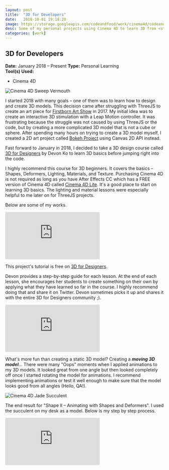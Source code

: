 ```yaml
---
layout: post
title:  "3D for Developers"
date:   2018-10-01 19:18:20
image: https://storage.googleapis.com/codeandfood/work/cinema4d/codeandfood_thumbnail.jpg
desc: Some of my personal projects using Cinema 4D to learn 3D from <strong>3D for Designers</strong> course.
categories: [work]
---
```


<div class="project-description">
	<h2>3D for Developers</h2>
	<div class="desc">
		<span><strong>Date:</strong> January 2018 &ndash; Present</span>
		<span><strong>Type:</strong> Personal Learning</span>
	</div>
	<div class="desc">
		<span><strong>Tool(s) Used:</strong></span>
		<ul>
			<li>Cinema 4D</li>
		</ul>
	</div>
</div>

<div class="project-image">
	<img src="https://storage.googleapis.com/codeandfood/work/cinema4d/sweep-vermouth.jpg" alt="Cinema 4D Sweep Vermouth" />
</div>

<p>I started 2018 with many goals &ndash; one of them was to learn how to design and create 3D models. This decision came after struggling with ThreeJS to create an art piece for <a href="https://www.facebook.com/media/set/?set=a.1510538025649148.1073741859.140760085960289&type=3" target="_blank">Firstborn Art Show</a> in 2017. My initial idea was to create an interactive 3D stimulation with a Leap Motion controller. It was frustrating because the struggle was not caused by using ThreeJS or the code, but by creating a more complicated 3D model that is not a cube or sphere. After spending many hours on trying to create a 3D model myself, I created a 2D art project called <a href="/code/work/2017/10/12/bokeh.html" target="_blank">Bokeh Project</a> using Canvas 2D API instead.</p>

<p>Fast forward to January in 2018, I decided to take a 3D design course called <a href="https://www.3dfordesigners.com/" target="_default">3D for Designers</a> by Devon Ko to learn 3D basics before jumping right into the code.</p>

<p>I highly recommend this course for 3D beginners. It covers the basics &ndash; Shapes, Deformers, Lighting, Materials, and Texture. Purchasing Cinema 4D is not required as long as you have After Effects CC which has a FREE version of Cinema 4D called <a href="https://www.3dfordesigners.com/blog/how-to-launch-cinema-4d-lite-in-after-effects" target="_blank">Cinema 4D Lite</a>. It's a good place to start on learning 3D basics. The lighting and material lessons were especially helpful to me later on for ThreeJS projects.</p>

<p>Below are some of my works.</p>

<div class="project-image">
	<iframe class="is--no-border" src="https://player.vimeo.com/video/294259661" frameborder="0" webkitallowfullscreen mozallowfullscreen allowfullscreen></iframe>
	<p>This project's tutorial is free on <a href="https://www.3dfordesigners.com/blog/3d-art-kickstart-go-with-the-flow" target="_blank">3D for Designers</a>.</p>
</div>

<p>Devon provides a step-by-step guide for each lesson. At the end of each lesson, she encourages her students to create something on their own by applying what they have learned so far in the course. I highly recommend doing that and share it on Twitter. Devon sometimes picks it up and shares it with the entire 3D for Designers community ;).</p>

<div class="project-image">
	<iframe class="is--no-border" src="https://player.vimeo.com/video/294259771" frameborder="0" webkitallowfullscreen mozallowfullscreen allowfullscreen></iframe>
</div>

<p>What's more fun than creating a static 3D model? Creating a <i><strong>moving 3D model</strong></i>... There were many "Oops" moments when I applied animations to my 3D models. It looked great from one angle but then looked completely off once I started rotating the model for animations. I recommend implementing animations or test it well enough to make sure that the model looks good from all angles (Hello, QA!).</p>

<div class="project-image">
	<img src="https://storage.googleapis.com/codeandfood/work/cinema4d/jade-succulent.gif" alt="Cinema 4D Jade Succulent" />
</div>

<p>The end result for "Shape II &ndash; Animating with Shapes and Deformers". I used the succulent on my desk as a model. Below is my step by step process.</p>

<div class="project-image">
	 <iframe class="is--no-border is--narrow-height" src="https://player.vimeo.com/video/294259535" frameborder="0" webkitallowfullscreen mozallowfullscreen allowfullscreen></iframe>
</div>